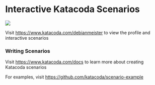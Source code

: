 # Interactive Katacoda Scenarios

[![](http://shields.katacoda.com/katacoda/debianmeister/count.svg)](https://www.katacoda.com/debianmeister "Get your profile on Katacoda.com")

Visit https://www.katacoda.com/debianmeister to view the profile and interactive scenarios

### Writing Scenarios
Visit https://www.katacoda.com/docs to learn more about creating Katacoda scenarios

For examples, visit https://github.com/katacoda/scenario-example

